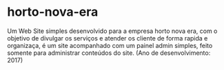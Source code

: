 # horto-nova-era
Um Web Site simples desenvolvido para a empresa horto nova era, com o objetivo de divulgar os serviços e atender os cliente de forma rapida e organizaça, 
é um site acompanhado com um painel admin simples, feito somente para administrar conteúdos do site. (Ano de desenvolvimento: 2017)
